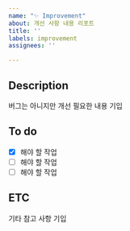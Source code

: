```yaml
---
name: "✨ Improvement"
about: 개선 사항 내용 리포트
title: ''
labels: improvement
assignees: ''

---
```


## Description

버그는 아니지만 개선 필요한 내용 기입

## To do

- [x] 해야 할 작업
- [ ] 해야 할 작업
- [ ] 해야 할 작업

## ETC

기타 참고 사항 기입
